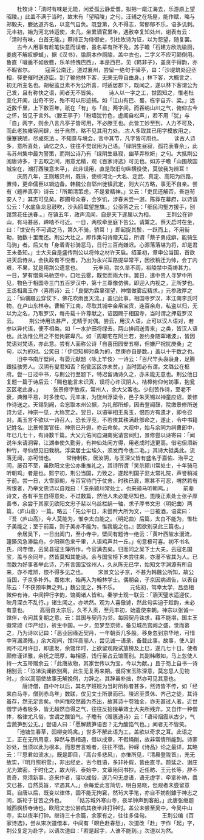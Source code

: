 <!-- { "loadSidebar": true } -->
　　杜牧诗：「清时有味是无能，闲爱孤云静爱僧。拟把一麾江海去，乐游原上望昭陵。」此盖不满于当时，故末有「望昭陵」之句。汪辅之在场屋，能作赋，略与郑毅夫，滕达道齐名，以意气自负。既登第，久不得志，常郁郁不乐，语多讥刺。元丰初，始为河北转运使，未几，坐累谪官累年，遇赦幸复知处州，谢表有云：「清时有味，白首无能。」蔡持正为侍御史，引杜牧诗为证，以为怨望，随复罢。
　　古今人用事有趁笔快意而误者，虽名辈有所不免。苏子瞻「石建方欣洗牏厕，姜庞不解叹蛜蝛」，据《汉书》，牏厕本作厕牏，盖中衣也，二字义不应可颠倒用。鲁直「啜羹不如放麑，乐羊终愧巴西」，本是西巴，见《韩非子》，盖贪于得韵，亦不暇省尔。
　　寇莱公南迁，道过襄州，尝留一绝句于驿亭，曰：「沙堤筑处迎丞相，驿吏催时送逐臣。到了输他林下客，无荣无辱自由身。」林下客，大概言之，初无所主名也。胡秘监旦素不为公所喜，时适居郡下，既闻之，遂以林下客谓公为己发，且有称快之语，闻者无不皆笑。
　　诗人以一字之工，世固知之，惟老杜变化开阖，出奇不穷，殆不可以形迹捕。如「江山有巴、蜀，栋宇自齐、梁。」远近数千里，上下数百年，祇在「有」与「自」两字间，而吞纳山川之气，俯仰古今之怀，皆见于言外。〈滕王亭子〉「粉墙犹竹色，虚阁自松声」，若不用「犹」与「自」两字，则余八言凡亭子皆可用，不必滕王也。此皆工妙至到，人力不可及，而此老独雍容闲肆，出于自然，略不见其用力处。.古人多取其已用字模放用之，偃蹇狭陋，尽成死法.。不知意与境会，言中其节，凡字皆可用也。
　　读古人诗多，意所喜处，诵忆之久，往往不觉误用为己语。「绿阴生昼寂，孤花表春余」，此韦苏州集中最为警策，而荆公诗乃有「绿阴生昼寂，幽草弄秋妍」之句。大抵荆公阅唐诗多，于去取之间，用意尤精，观《百家诗选》可见也。如苏子瞻「山围故国城空在，潮打西陵意未平」，此非误用，直是取旧句纵横役使，莫彼我为辨耳！
　　庆历八年，王则叛贝州，既诛，使析河北─大名、定武、真定、高阳为四路，置帅，更命儒臣以辑边备。韩魏公自郓州徙镇武定，则大兴方略，事无不自亲。尝有〈题养真亭〉诗云：「所期清策虑，不是爱精神。」又云：「吏民还解否，吾岂茍安人？」其志可见矣。郡圃号众春，会岁饥，涉春末尝一游。陈荐在幕府，以诗请公云：「水底鱼龙思鼓吹，沙头鸥鹭望旌旗。」公亟答之云：「细民沟壑方援手，别馆莺花任送春.。」在镇五年，政声流闻，自是天下遂属以为相。
　　王荆公在钟山，有马甚恶，蹄啮不可近。一日，两校牵至庭下告公。请鬻之。蔡天启时在坐，曰：「世安有不可调之马，第久不骑，骄耳！」即起捉其鬃，一跃而上，不用衔勒，驰数十里而还。荆公大壮之，即作集句诗赠天启，所谓「蔡子勇成癖，能骑生马驹」者。后又有「身着青衫骑恶马，日行三百尚嫌迟。心源落落堪为将，却是君王未备知。」士大夫自是盛传荆公以将帅之材许天启。绍圣初，章申公当国，首欲进天启侍从，会执政有不悦者，乃出为永兴军路提举常平，因欲稍迁为帅，会丁内艰，不果，犹是用荆公遗意也。
　　元丰间，尝久旱不雨，裕陵禁中斋祷甚力。一日，梦有憎乘马驰空中，口吐云雾，既觉而雨大作。翼日，遣中贵人寻梦中所见，物色于相国寺三门五百罗汉中，第十三尊像仿佛，即迎入内视之，正所梦也。王丞相禹玉作〈喜雨诗〉云：「良弼为霖辜宿望，神憎做雾应精求。」元参政厚之云：「仙骥蹑云穿仗下，佛花吹雨匝天流。」盖记此事。相国寺罗汉，本江南李氏时物，在卢山东林寺。曹翰下江南，尽取其城中金帛宝货，连百余舟，私盗以归，无以为之名，乃取罗汉，每舟载十许尊献之，诏因赐于相国寺，当时谓之押载罗汉云。
　　荆公诗用法甚严，尤精于对偶。尝云，用汉人语，止可以汉人语对，若参以异代语，便不相类。如「一水护田将绿去，两山排闼送青来」之类，皆汉人语也。此法惟公用之不觉拘窘卑凡。如「周颙宅在阿兰若，娄约身随窣堵波」，皆因梵语对梵语，亦此意。尝有人面称公诗「自喜田园安五柳，但嫌尸祝扰庚桑」之句，以为的对。公笑曰：「伊但知柳对桑为的，然庚亦自是数。」盖以十干数之也。
　　旧中书南厅壁间，有晏元献题〈咏上竿伎〉一诗云：「百尺竿头袅袅身，足腾跟挂骇旁人。汉阴有叟君知否？抱瓮区区亦未贫。」当时固必有谓。文璐公在枢府。尝一日过中书，与荆公行至题下，特迟留诵诗久之，亦未能无意也。荆公他日复题一篇于诗后云：「赐也能言未识真，误将心许汉阴人。桔槔俯仰何妨事，抱瓮区区老此身。」
　　张景修字敏叔，常州人，余大父客也。少刻苦作诗，至老不衰，典雅平易，时多佳句。元丰末，为饶州浮梁令，邑子朱天锡以神童应诏，景修作诗送之。天锡到阙，会忘取本州公据，为礼部所却，因击登闻鼓，院缴景修所送诗为证，神宗一见，大称赏之。翌日，以语宰相王禹玉，恨四方有遗才，即令召对。禹玉言不欲以一诗召人，恐长浮竞，不若俟其秩满赴部命之，遂止，令中书籍记姓名。比景修罢官任，神宗已升遐，亦云命矣。大观中，始与余同为祠曹郎中，年已几七十，有诗数千篇。大父元佑间自湖南宪请宫祠归，景修尝以诗寄曰：「闻说年来请洞霄，江湖奉使久勤劳，有神仙处闲方得，用老成时退更高。借宅但须新种竹，寻仙想见旧栽桃。浮梁居士尘埃久，须发而今也二毛。」其诗大抵类此。流落无闻，亦可惜也。
　　常待制秩，居汝阴，与王深父皆有盛名于嘉佑、治平之间，屡召不至，虽欧阳文忠公亦重推礼之，其诗所谓「笑杀颍川常处士，十年骑马听朝鸡」者是也。熙宁初，荆公当国，力致之，遂起判国子监太常礼院，声誉稍减于前。尝一日，大雪驱朝，与百官待门于仗舍，时秩已衰，寒甚不可忍，喟然若有所恨者，乃举文忠诗以自戏曰：「冻杀颍川常处士，也来骑马听朝鸡。」
　　前辈诗文，各有平生自得意处，不过数篇，然他人未必能尽知也。毘陵正素处士张子厚善书，余尝于其家见欧阳文忠子棐以乌丝栏绢一轴，求子厚书文忠〈明妃曲〉两篇，〈庐山高〉一篇。略云：「先公平日，未尝矜大所为文，一日被酒，语棐曰：『吾〈庐山高〉，今人莫能为，惟李太白能之。〈明妃曲〉后篇，太白不能为，惟杜子美能之；至于前篇，则子美亦不能为，惟我能之也。』因欲别录此三篇也。」
　　余居吴下，一日出阊门，至小寺中，壁间有题诗一绝云：「黄叶西陂水漫流，籧篨风急滞扁舟。夕阳暝色来千里，人语鸡声共一丘。」句意极可喜。初不书名氏，问寺僧，云吴县寇主簿所作，今官满去矣。归而问之吴下士大夫，云寇名国宝，盖与余同年，然皆莫知其能诗。余与国宝榜下未尝往来，亦漫不省其为人。已而数为好事者举此诗，乃有言国宝徐州人，久从陈无已学，始知文字渊源有所自来，亦不难辨，恨不得多见之也。
　　宋景文公子京，不甚为韩魏公所知，故公当国，子京多补外。嘉佑末，始再入为翰林学士。偶朝会，子京因病谒告，以表自陈云：「不获预率舞之列。」魏公见之，殊不乐。
　　元佑初，驾幸太学，吕丞相微仲有诗，中间押行字韵，馆阁诸人皆和。秦学士观一联云：「涵天璧水遥迎仗，映月深衣不乱行。」诸生闻之，亦哄然。观为人喜傲谑，然此句实迫于趁韵，未必有意也。
　　高丽自太宗后，久不入贡，至元丰初，始遣使来朝。神宗以张诚一馆伴，令问其复朝之意。云：其国与契丹为邻，每因契丹诛求，藉不能堪，国主王徽常颂《华严经》，祈生中国。一夕，忽梦至京师，备见城邑宫阙之盛，觉而慕之，乃为诗以记曰：「恶业因缘近契丹，一年朝贡几多般。移身忽到京华地，可惜中宵漏滴残。」余大观间，馆伴高丽人，尝见诚一语录，备载此事。故事，使人到阙不过月许日，即遣发，余馆伴时，上欲留观殿试放榜及上巳，遂几七十日。使者颇修谨详雅，余抚之既厚，每相感，饯行至占云馆而别。其副韩缴如，马上忽使人持一大玉带赠余云：「此唐故物，其家世传以为宝，今以为献。」且于笏上自书一诗相别云：「泣涕汍澜欲别离，此生无复再来期。谩将宝玉陈深意，莫忘思人见物时。」余以高丽使故事无解挽例，力辞之。其辞虽朴拙，然亦可见其意也。
　　　唐诗僧，自中叶以后，其名字班班为当时所称者甚多，然诗皆不传，如「经来白马寺，僧到赤乌年」数联，仅见文士所录而已。陵迟至贯休、齐己之徒，其诗虽存，然无足言矣。中间惟皎然最为杰出，故其诗十卷独全，亦无甚过人者。近世僧学诗者极多，皆无超然自得之气，往往反拾掇摹效士大夫所残弃。又自作一种僧体，格律尤凡俗，世谓之酸馅气。子瞻有〈赠惠通诗〉云：「语带烟霞从古少，气含蔬笋到公无。」尝语人曰：「愿解蔬笋语否？无为酸馅气也。」闻者无不皆笑。
　　「池塘生春草，园柳变鸣禽。」世多不解此语为工，盖欲以奇求之耳。此语之工，正在无所用意，猝然与景相遇，借以成章，不假绳削，故非常情所能到。诗家妙处，当须以此为根本，而思苦言难者，往往不悟。钟嵘《诗品》论之最详，其略云：「『思君如流水』，既是即目，『高台多悲风』，亦惟所见，『清晨登陇首』，羌无故实，『明月照积雪』，非出经史。古今胜语，多非补假，皆由直寻。颜延之、谢庄尤为繁密，于时化之，故大明、泰始中，文章殆同书抄。近任昉、王元长等，辞不贵奇，竞须新事。迩来作者，寖以成俗，遂乃句无虚语，语无虚字，牵挛补衲，蠹文已甚，自然英旨，罕遇其人。」余每爱此言简切，明白易晓，但观者未尝留意耳。自唐以后，既变以律体，固不能无拘窘，然茍大手笔，亦自不妨削鐻于神志之间，斲轮于甘苦之外也。
　　「姑苏城外寒山寺，夜半钟声到客船。」此唐张继题城西枫桥寺诗也。欧阳文忠公尝病其夜半非打钟时。盖公未尝至吴中，今吴中山寺，实以夜半打钟。继诗三十余篇，余家有之，往往多佳句。
　　王荆公编《百家诗选》，尝从宋次道借本，中间有「暝色赴春愁」，次道改「赴」字作「起」字，荆公复定为赴字，以语次道曰：「若是起字，人谁不能到。」次道以为然。
